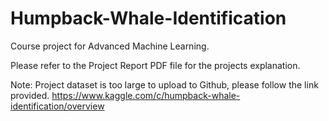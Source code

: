 # Humpback-Whale-Identification
Course project for Advanced Machine Learning.

Please refer to the Project Report PDF file for the projects explanation.

Note: Project dataset is too large to upload to Github, please follow the link provided.
https://www.kaggle.com/c/humpback-whale-identification/overview
